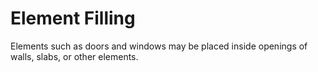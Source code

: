 Element Filling
===============

Elements such as doors and windows may be placed inside openings of walls, slabs, or other elements.
